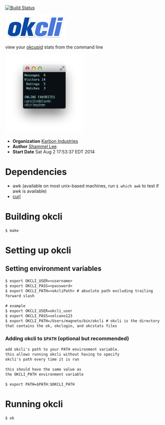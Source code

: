 [![Build Status](https://travis-ci.org/shammellee/okcli.svg)](https://travis-ci.org/shammellee/okcli)

![okcli](src/img/okcli_logo.png)

view your [okcupid][okcupidURL] stats from the command line

![screenshot](src/img/screenshot.png)

* **Organization** [Karbon Industries][companyURL]
* **Author** [Shammel Lee][authorURL]
* **Start Date** Sat Aug 2 17:53:37 EDT 2014

# Dependencies
* awk (available on most unix-based machines, run `$ which awk` to test if awk is available)
* [curl][curlURL]

# Building okcli
	$ make

# Setting up okcli

## Setting environment variables
	$ export OKCLI_USER=<username>
	$ export OKCLI_PASS=<password>
	$ export OKCLI_PATH=<okcliPath> # absolute path excluding trailing forward slash

	# example
	$ export OKCLI_USER=okcli_user
	$ export OKCLI_PASS=volcano123
	$ export OKCLI_PATH=/Users/magneto/bin/okcli # okcli is the directory that contains the ok, okclogin, and okcstats files

### Adding okcli to `$PATH` (optional but recommended)
	add okcli's path to your PATH environment variable.
	this allows running okcli without having to specify
	okcli's path every time it is run

	this should have the same value as
	the OKCLI_PATH environment variable

	$ export PATH=$PATH:$OKCLI_PATH

# Running okcli
	$ ok

[companyURL]: http://karbonindustri.es
[authorURL]: https://github.com/shammellee
[okcupidURL]: https://okcupid.com
[curlURL]: http://curl.haxx.se

